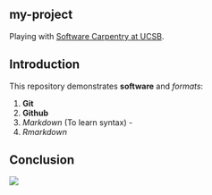 ## my-project

Playing with [Software Carpentry at UCSB](http://remi-daigle.github.io/2016-04-15-UCSB).
## Introduction

This repository demonstrates **software** and _formats_:

1. **Git**
1. **Github**
1. _Markdown_ (To learn syntax) - [](https://guides.github.com/features/mastering-markdown/)
1. _Rmarkdown_

## Conclusion

![](https://octodex.github.com/images/labtocat.png)
